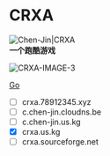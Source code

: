 # CRXA
![Chen-Jin|CRXA](https://img.shields.io/badge/Chen--Jin-CRXA-blue)
<br>
**一个跑酷游戏**
<br>
<!--![CRXA-IMAGE](https://crxa.78912345.xyz/favicon.ico)-->
<!--![CRXA-IMAGE-2](http://c.chen-jin.cloudns.be/favicon.ico)-->
![CRXA-IMAGE-3](https://crxa.us.kg/favicon.ico)
<br>
<!--~~[立即访问](https://crxa.78912345.xyz/)~~-->
[Go](http://crxa.us.kg)
- [ ] crxa.78912345.xyz
- [ ] c.chen-jin.cloudns.be
- [ ] c.chen-jin.us.kg
- [x] crxa.us.kg
- [ ] crxa.sourceforge.net
